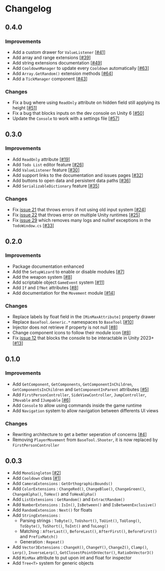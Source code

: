 # Changelog 

## 0.4.0

### Improvements

- Add a custom drawer for `ValueListener` [[#41](https://github.com/DarkRewar/BaseTool/issues/41)]
- Add array and range extensions [[#39](https://github.com/DarkRewar/BaseTool/issues/39)]
- Add string extensions documentation [[#49](https://github.com/DarkRewar/BaseTool/issues/49)]
- Add `CooldownManager` to update every `Cooldown` automatically [[#63](https://github.com/DarkRewar/BaseTool/pull/63)]
- Add `Array.GetRandom()` extension methods [[#64](https://github.com/DarkRewar/BaseTool/issues/64)]
- Add a `TickManager` component [[#43](https://github.com/DarkRewar/BaseTool/issues/43)]

### Changes

- Fix a bug where using `ReadOnly` attribute on hidden field still applying its height [[#51](https://github.com/DarkRewar/BaseTool/issues/51)]
- Fix a bug that blocks inputs on the dev console on Unity 6 [[#50](https://github.com/DarkRewar/BaseTool/issues/50)]
- Update the `Console` to work with a settings file [[#57](https://github.com/DarkRewar/BaseTool/issues/57)]

## 0.3.0

### Improvements

- Add `ReadOnly` attribute [[#19](https://github.com/DarkRewar/BaseTool/issues/19)]
- Add `Todo List` editor feature [[#26](https://github.com/DarkRewar/BaseTool/issues/26)]
- Add `ValueListener` feature [[#30](https://github.com/DarkRewar/BaseTool/issues/30)]
- Add support links to the documentation and issues pages [[#32](https://github.com/DarkRewar/BaseTool/issues/32)]
- Add buttons to open data and persistent data paths [[#36](https://github.com/DarkRewar/BaseTool/issues/36)]
- Add `SerializableDictionary` feature [[#35](https://github.com/DarkRewar/BaseTool/issues/35)]

### Changes

- Fix [issue 21](https://github.com/DarkRewar/BaseTool/issues/21) that throws errors if not using old input system [[#24](https://github.com/DarkRewar/BaseTool/pull/24)]
- Fix [issue 22](https://github.com/DarkRewar/BaseTool/issues/22) that throws error on multiple Unity runtimes [[#25](https://github.com/DarkRewar/BaseTool/pull/25)]
- Fix [issue 29](https://github.com/DarkRewar/BaseTool/issues/29) which removes many logs and nullref exceptions in the `TodoWindow.cs` [[#33](https://github.com/DarkRewar/BaseTool/pull/33)]

## 0.2.0

### Improvements

- Package documentation enhanced
- Add the `SetupWizard` to enable or disable modules [[#7](https://github.com/DarkRewar/BaseTool/pull/7)]
- Add the weapon system [[#8](https://github.com/DarkRewar/BaseTool/pull/8)]
- Add scriptable object `GameEvent` system [[#11](https://github.com/DarkRewar/BaseTool/pull/11)]
- Add `If` and `IfNot` attributes [[#8](https://github.com/DarkRewar/BaseTool/pull/8)]
- Add documentation for the `Movement` module [[#14](https://github.com/DarkRewar/BaseTool/pull/14)]

### Changes

- Replace labels by float field in the `[MinMaxAttribute]` property drawer
- Replace `BaseTool.Generic.*` namespaces to `BaseTool` [[#10](https://github.com/DarkRewar/BaseTool/pull/10)]
- Injector does not retrieve if property is not null [[#8](https://github.com/DarkRewar/BaseTool/pull/8)]
- Change component icons to follow their module icon [[#8](https://github.com/DarkRewar/BaseTool/pull/8)]
- Fix [issue 12](https://github.com/DarkRewar/BaseTool/issues/12) that blocks the console to be interactable in Unity 2023+ [[#13](https://github.com/DarkRewar/BaseTool/pull/13)]

## 0.1.0

### Improvements

- Add `GetComponent`, `GetComponents`, `GetComponentInChildren`, `GetComponentsInChildren` and `GetComponentInParent` attributes [[#5](https://github.com/DarkRewar/BaseTool/pull/5)]
- Add `FirstPersonController`, `SideViewController`, `JumpController`, `IMovable` and `IJumpable` [[#6](https://github.com/DarkRewar/BaseTool/pull/6)]
- Add `Console` to allow using commands inside the game runtime
- Add `Navigation` system to allow navigation between differents UI views

### Changes

- Rewriting architecture to get a better seperation of concerns [[#4](https://github.com/DarkRewar/BaseTool/pull/4)]
- Removing `PlayerMovement` from `BaseTool.Shooter`, it is now replaced by `FirstPersonController`

## 0.0.3

- Add `MonoSingleton` [[#2](https://github.com/DarkRewar/BaseTool/pull/2)]
- Add `Cooldown` class [[#1](https://github.com/DarkRewar/BaseTool/pull/1)]
- Add `CameraExtensions` : `GetOrthographicBounds()`
- Add `ColorExtensions` : `ChangeRed()`, `ChangeBlue()`, `ChangeGreen()`, `ChangeAlpha()`, `ToHex()` and `ToHexAlpha()`
- Add `ListExtensions` : `GetRandom()` and `ExtractRandom()`
- Add `NumberExtensions` : `IsIn()`, `IsBetween()` and `IsBetweenExclusive()`
- Add `RandomExtension` : `Next()` for floats
- Add `StringExtensions` :
    - Parsing strings : `ToByte()`, `ToUshort()`, `ToUint()`, `ToUlong()`, `ToSbyte()`, `ToShort()`, `ToInt()` and `ToLong()`
    - Matching : `AfterLast()`, `BeforeLast()`, `AfterFirst()`, `BeforeFirst()` and `PrefixMatch()`
    - Generation : `Repeat()`
- Add `Vector3Extensions` : `ChangeX()`, `ChangeY()`, `ChangeZ()`, `Clamp()`, `Lerp()`, `InverseLerp()`, `GetClosestPointOnVector()`, `RatioOnVector3()`
- Add `MinMax` attribute to put upon int and float for inspector
- Add `Tree<T>` system for generic objects